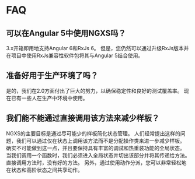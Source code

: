 # FAQ

## 可以在Angular 5中使用NGXS吗？

3.x开箱即用地支持Angular 6和RxJs 6。 但是，您仍然可以通过升级RxJs版本并在项目中使用RxJs兼容性软件包将其与Angular 5结合使用。

## 准备好用于生产环境了吗？

是的，我们在2.0方面付出了巨大的努力，以确保稳定性和良好的测试覆盖率。 现在已有一些人在生产中环境中使用。

## 我们能不能通过直接调用该方法来减少样板？

NGXS的主要目标是通过尽可能少的样板简化状态管理。 人们经常提出这样的问题，我们可以通过仅在状态上调用该方法而不是分配操作类来进一步减少样板。 确实不可能做到这一点，并且要保持具有丰富的调试和热重装功能的全局状态。 当我们调用一个函数时，我们必须进入全局状态并切出该部分并将其传递给方法。 直接调用方法时，没有好的方法。 另外，通过使用动作分派，您可以非常轻松地在状态和高阶状态之间共享动作。

